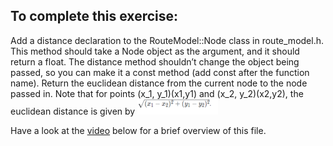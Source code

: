 ## To complete this exercise:
Add a distance declaration to the RouteModel::Node class in route_model.h. This method should take a Node object as the argument, and it should return a float. The distance method shouldn’t change the object being passed, so you can make it a const method (add const after the function name).
Return the euclidean distance from the current node to the node passed in. Note that for points (x_1, y_1)(x1​,y1​) and (x_2, y_2)(x2​,y2​), the euclidean distance is given by
![Scan results](./sqr.png)

Have a look at the [video](https://www.bootcampai.org/courses/c-developer-nanodegree-program/lesson/10-code-write-the-distance-function) below for a brief overview of this file.
